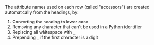 <!-- rumdl-disable-line MD041 -->

The attribute names used on each row (called "accessors") are created
automatically from the headings, by:

1.  Converting the heading to lower case
2.  Removing any character that can't be used in a Python identifier
3.  Replacing all whitespace with `_`
4.  Prepending `_` if the first character is a digit
